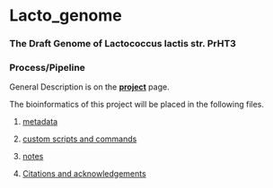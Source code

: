 ---
---
# Lacto_genome

### The Draft Genome of Lactococcus lactis str. PrHT3

### Process/Pipeline

General Description is on the **[project](/project.md)** page.

The bioinformatics of this project will be placed in the following files.

1. [metadata](/metadata.md) 

2. [custom scripts and commands](/scripts.md)

3. [notes](/notes.md)

4. [Citations and acknowledgements](/citations.md)
